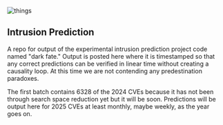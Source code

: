 ![things](/img/precrime.gif?raw=true "text")  
## Intrusion Prediction

A repo for output of the experimental intrusion prediction project code named "dark fate." Output is posted here where it is timestamped so that any correct predictions can be verified in linear time without creating a causality loop. At this time we are not contending any predestination paradoxes.

The first batch contains 6328 of the 2024 CVEs because it has not been through search space reduction yet but it will be soon. Predictions will be output here for 2025 CVEs at least monthly, maybe weekly, as the year goes on. 